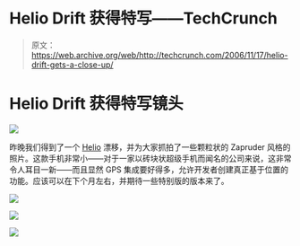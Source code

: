 # Helio Drift 获得特写——TechCrunch

> 原文：<https://web.archive.org/web/http://techcrunch.com/2006/11/17/helio-drift-gets-a-close-up/>

# Helio Drift 获得特写镜头

![](img/38a9317c40b4b16eb978efbf0f19dd7c.png)

昨晚我们得到了一个 [Helio](https://web.archive.org/web/20201204183850/https://crunchbase.com/organization/helio) 漂移，并为大家抓拍了一些颗粒状的 Zapruder 风格的照片。这款手机非常小——对于一家以砖块状超级手机而闻名的公司来说，这非常令人耳目一新——而且显然 GPS 集成要好得多，允许开发者创建真正基于位置的功能。应该可以在下个月左右，并期待一些特别版的版本来了。

![](img/0794ee916d1cdf464e2c66131c431ae3.png)

![](img/b4c464538489541cb237941b0eeabc47.png)

![](img/a313d8059c79b27e7418c7afd5432a4b.png)